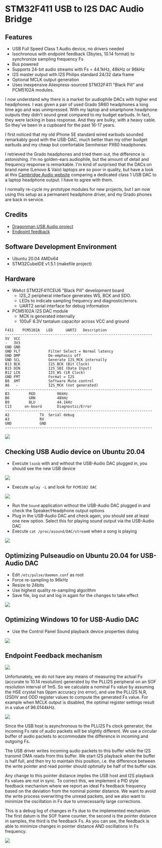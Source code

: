 # STM32F411 USB to I2S DAC Audio Bridge

## Features

* USB Full Speed Class 1 Audio device, no drivers needed
* Isochronous with endpoint feedback (3bytes, 10.14 format) to synchronize sampling frequency Fs
* Bus powered
* Supports 24-bit audio streams with Fs = 44.1kHz, 48kHz or 96kHz
* I2S master output with I2S Philips standard 24/32 data frame
* Optional MCLK output generation
* Uses inexpensive Aliexpress-sourced STM32F411 "Black Pill" and PCM5102A modules. 

I now understand why there is a market for audiophile DACs with higher end headphones. I was given a pair of used Grado SR60 headphones a long time ago and
was unimpressed. With my laptop and smartphone headphone outputs they didn't sound great compared to my budget earbuds. In fact, they were lacking in bass response. And they are bulky, with a heavy cable. So they've been in a cupboard for the past 16-17 years.

I first noticed that my old iPhone SE standard wired earbuds sounded remarkably good with the USB-DAC, much better than my other budget earbuds and
my cheap but comfortable Sennheiser PX60 headphones.

I retrieved the Grado headphones and tried them out, the difference is astonishing.  I'm no golden-ears audiophile, but 
the amount of detail and frequency response is remarkable. I'm kind of surprised that the DACs on brand name (Lenovo & Vaio) laptops are
so poor in quality, but have a look at this [Cambridge Audio website](https://www.cambridgeaudio.com/row/en/blog/our-guide-usb-audio-why-should-i-use-it?fbclid=IwAR33SS0e_jNiQ1tBSOj29KdEOi1mhHn1r87bMg-VyAMmR2NeSmKETod-JkY#:~:text=Class%201%20will%20give%20you,step%20up%20to%20Class%202) comparing a dedicated class 1 USB DAC to a laptop headphone output. I have to agree with them.

I normally re-cycle my prototype modules for new projects, but I am now using this setup as a permanent headphone driver, and my Grado phones
are back in service.


## Credits
* [Dragonman USB Audio project](https://github.com/dragonman225/stm32f469-usbaudio)
* [Endpoint feedback](https://www.microchip.com/forums/m547546.aspx)

## Software Development Environment
* Ubuntu 20.04 AMDx64
* STM32CubeIDE v1.5.1 (makefile project)

## Hardware

* WeAct STM32F411CEU6 "Black Pill" development board
	* I2S_2 peripheral interface generates WS, BCK and SDO. 
	* LEDs to indicate sampling frequency and diagnostic/errors.
	* UART2 serial interface for debug information
* PCM5102A I2S DAC module
	* MCK is generated internally 
	* 100uF 6.3V tantalum capacitor across VCC and ground 
```
F411	PCM5102A   LED		UART2 	Description
--------------------------------------------------------------------
5V	VCC
-	3V3
GND	GND
GND	FLT				Filter Select = Normal latency
GND	DMP				De-emphasis off
GND	SCL				Generate I2S_MCK internally
B13	BCK				I2S_BCK (Bit Clock)
B15	DIN				I2S_SDI (Data Input)
B12	LCK				I2S_WS (LR Clock)
GND	FMT				Format = I2S
B8	XMT				Software Mute control
A6	 -				I2S_MCK (not generated)
--------------------------------------------------------------------
B3		   RED			96kHz
B6		   GRN			48kHz
B9		   BLU			44.1kHz
C13		 on-board		Diagnostic/Error
--------------------------------------------------------------------
A2				TX	Serial debug
A3				RX
GND				GND
--------------------------------------------------------------------
```    

<img src="prototype.jpg" />

## Checking USB Audio device on Ubuntu 20.04

* Execute `lsusb` with and without the USB-Audio DAC plugged in, you should see the 
  new USB device
  
<img src="lsusb.png" />
  
* Execute `aplay -L` and look for `PCM5102 DAC`

<img src="aplay_output.png" />

* Run the `Sound` application without the USB-Audio DAC plugged in and check the
  Speaker/Headphone output options
* Plug in the USB-Audio DAC and check again, you should see at least one new option.
  Select this for playing sound output via the USB-Audio DAC
* Execute `cat /proc/asound/DAC/stream0` when a song is playing

<img src="stream.png" />

## Optimizing Pulseaudio on Ubuntu 20.04 for USB-Audio DAC

* Edit `/etc/pulse/daemon.conf` as root
* Force re-sampling to 96kHz
* Resize to 24bits
* Use highest quality re-sampling algorithm
* Save file, log out and log in again for the changes to take effect

<img src="pulseaudio_config.png" />

## Optimizing Windows 10 for USB-Audio DAC

* Use the Control Panel Sound playback device properties dialog

<img src="win10_96kHz_24bit.png" />


## Endpoint Feedback mechanism

<img src="feedback_endpoint_spec.png" />

Unfortunately, we do not have any means of measuring the actual Fs (accurate to 10.14 resolution)
generated by the PLLI2S peripheral on an SOF resolution interval of 1mS. So we calculate
a nominal Fs value by assuming the HSE crystal has 0ppm accuracy (no error), and use the PLLI2S N,R,
I2SDIV and ODD register values to compute the generated Fs value. For example when MCLK output
is disabled, the optimal register settings result in a value of 96.0144kHz.

<img src="i2s_pll_settings.png" />

Since the USB host is asynchronous to the PLLI2S Fs clock generator, the incoming Fs rate of audio packets will be slightly different. We use
a circular buffer of audio packets to accommodate the difference in incoming and outgoing Fs. 

The USB driver writes incoming audio packets to this buffer while the I2S transmit DMA reads from this buffer. We start I2S playback when the buffer is half full, and then try to maintain this position, i.e. the difference between the write pointer and read pointer should optimally be half of the buffer size.

Any change to this pointer distance implies the USB host and I2S playback Fs values are not in sync.
To correct this, we implement a PID style feedback mechanism where we report an ideal Fs feedback frequency
based on the deviation from the nominal pointer distance. We want to avoid the write process overwriting the unread packets, and we also want to minimize the oscillation in Fs due to unnecessarily large corrections.

This is a debug log of changes in Fs due to the implemented mechanism. The first datum is the SOF frame counter, the second is the pointer distance in samples, the third is the feedback Fs. As you can see, the feedback is able to minimize changes in pointer distance AND oscillations in Fs frequency.

<img src="endpoint_feedback.png" />





